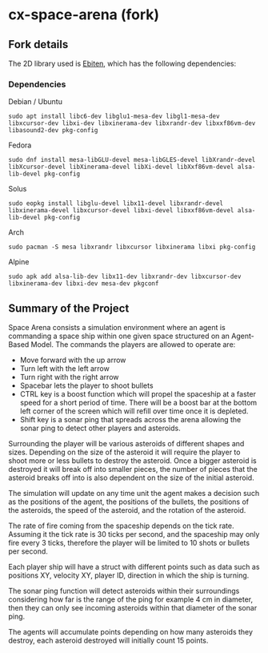 # cx-space-arena (fork)

## Fork details
The 2D library used is [Ebiten](https://ebiten.org/), which has the following dependencies:

### Dependencies

Debian / Ubuntu
```
sudo apt install libc6-dev libglu1-mesa-dev libgl1-mesa-dev libxcursor-dev libxi-dev libxinerama-dev libxrandr-dev libxxf86vm-dev libasound2-dev pkg-config
```
Fedora
```
sudo dnf install mesa-libGLU-devel mesa-libGLES-devel libXrandr-devel libXcursor-devel libXinerama-devel libXi-devel libXxf86vm-devel alsa-lib-devel pkg-config
```
Solus
```
sudo eopkg install libglu-devel libx11-devel libxrandr-devel libxinerama-devel libxcursor-devel libxi-devel libxxf86vm-devel alsa-lib-devel pkg-config
```
Arch
```
sudo pacman -S mesa libxrandr libxcursor libxinerama libxi pkg-config
```
Alpine
```
sudo apk add alsa-lib-dev libx11-dev libxrandr-dev libxcursor-dev libxinerama-dev libxi-dev mesa-dev pkgconf
```


## Summary of the Project
Space Arena consists a simulation environment where an agent is commanding a space ship within one given space structured on an Agent-Based Model. The commands the players are allowed to operate are: 
 * Move forward with the up arrow 
 * Turn left with the left arrow
 * Turn right with the right arrow
 * Spacebar lets the player to shoot bullets
 * CTRL key is a boost function which will propel the spaceship at a faster speed for a short period of time. There will be a boost bar at the bottom left corner of the screen which will refill over time once it is depleted. 
 * Shift key is a sonar ping that spreads across the arena allowing the sonar ping to detect other players and asteroids.

Surrounding the player will be various asteroids of different shapes and sizes. Depending on the size of the asteroid it will require the player to shoot more or less bullets to destroy the asteroid. Once a bigger asteroid is destroyed it will break off into smaller pieces, the number of pieces that the asteroid breaks off into is also dependent on the size of the initial asteroid.

The simulation will update on any time unit the agent makes a decision such as the positions of the agent, the positions of the bullets, the positions of the asteroids, the speed of the asteroid, and the rotation of the asteroid. 

The rate of fire coming from the spaceship depends on the tick rate. Assuming it the tick rate is 30 ticks per second, and the spaceship may only fire every 3 ticks, therefore the player will be limited to 10 shots or bullets per second. 

Each player ship will have a struct with different points such as data such as positions XY, velocity XY, player ID, direction in which the ship is turning. 

The sonar ping function will detect asteroids within their surroundings considering how far is the range of the ping for example 4 cm in diameter, then they can only see incoming asteroids within that diameter of the sonar ping. 

The agents will accumulate points depending on how many asteroids they destroy, each asteroid destroyed will initially count 15 points.
